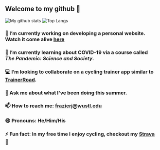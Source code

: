 ## Welcome to my github 👋 

![My github stats](https://github-readme-stats.vercel.app/api?username=frazierjoe&count_private=true&show_icons=false&theme=vue&hide=issues) ![Top Langs](https://github-readme-stats.vercel.app/api/top-langs/?username=frazierjoe&layout=compact)

### 🔭 I’m currently working on developing a personal website. Watch it come alive [here](https://frazierjoe.github.io/#/)

### 🌱 I’m currently learning about COVID-19 via a course called *The Pandemic: Science and Society*.

### 💻 I’m looking to collaborate on a cycling trainer app similar to [TrainerRoad](TrainerRoad.com).

### 💬 Ask me about what I've been doing this summer.

### 📫 How to reach me: frazierj@wustl.edu

### 😄 Pronouns: He/Him/His

### ⚡ Fun fact: In my free time I enjoy cycling, checkout my [Strava](https://www.strava.com/athletes/18590530) 🚴
